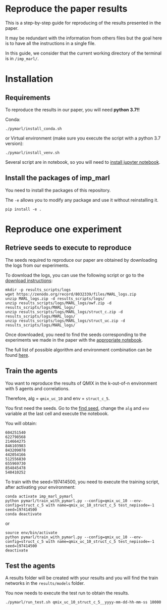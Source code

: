 # Reproduce the paper results

This is a step-by-step guide for reproducing of the results presented in the paper.

It may be redundant with the information from others files but the goal here is to have all the instructions in a single file.

In this guide, we consider that the current working directory of the terminal is in `/imp_marl/`.

# Installation

## Requirements
To reproduce the results in our paper, you will need **python 3.7!!**

Conda:
```
./pymarl/install_conda.sh
```

or Virtual environment (make sure you execute the script with a python 3.7 version):
```
./pymarl/install_venv.sh
```

Several script are in notebook, so you will need to [install jupyter notebook](https://jupyter.org/install).

## Install the packages of imp_marl

You need to install the packages of this repository.

The `-e` allows you to modify any package and use it without reinstalling it.

```
pip install -e .
```
# Reproduce one experiment

## Retrieve seeds to execute to reproduce

The seeds required to reproduce our paper are obtained by downloading the logs from our experiments.

To download the logs, you can use the following script or go to the [download instructions](results_scripts/README.md):
```
mkdir -p results_scripts/logs
wget https://zenodo.org/record/8032339/files/MARL_logs.zip
unzip MARL_logs.zip -d results_scripts/logs/
unzip results_scripts/logs/MARL_logs/owf.zip -d results_scripts/logs/MARL_logs/
unzip results_scripts/logs/MARL_logs/struct_c.zip -d results_scripts/logs/MARL_logs/
unzip results_scripts/logs/MARL_logs/struct_uc.zip -d results_scripts/logs/MARL_logs/
```

Once downloaded, you need to find the seeds corresponding to the experiments we made in the paper with the [appropriate notebook](results_scripts/find_seed.ipynb).

The full list of possible algorithm and environment combination can be found [here](EXEC_PYMARL.md).

## Train the agents
You want to reproduce the results of QMIX in the k-out-of-n environment with 5 agents and correlations.

Therefore, alg = `qmix_uc_10` and env = `struct_c_5`.

You first need the seeds. Go to the [find seed](results_scripts/find_seed.ipynb), change the `alg` and `env` variable at the last cell and execute the notebook.

You will obtain:

```
604251540
622798568
214664275
846103983
843209078
442054166
512556830
655969730
854845478
540410252
```

To train with the seed=197414500, you need to execute the training script, after activating your environment:

```
conda activate imp_marl_pymarl
python pymarl/train_with_pymarl.py --config=qmix_uc_10 --env-config=struct_c_5 with name=qmix_uc_10_struct_c_5 test_nepisode=-1 seed=197414500
conda deactivate
```

or 

```
source env/bin/activate
python pymarl/train_with_pymarl.py --config=qmix_uc_10 --env-config=struct_c_5 with name=qmix_uc_10_struct_c_5 test_nepisode=-1 seed=197414500
deactivate
````

## Test the agents

A results folder will be created with your results and you will find the train networks in the `results/models` folder.

You now needs to execute the test run to obtain the results.

```
./pymarl/run_test.sh qmix_uc_10_struct_c_5__yyyy-mm-dd-hh-mm-ss 10000
```
